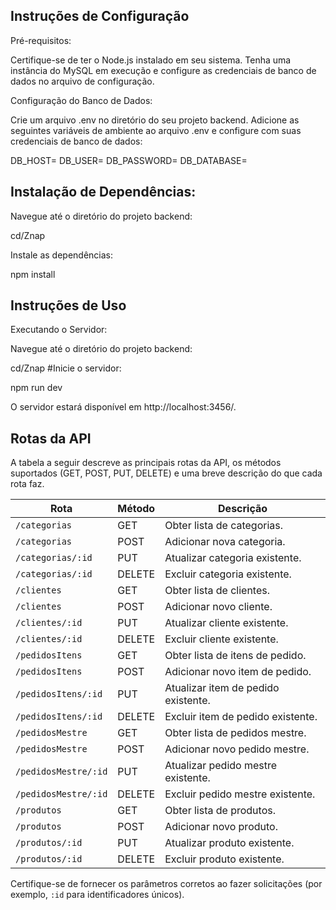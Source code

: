 ## Instruções de Configuração
Pré-requisitos:

Certifique-se de ter o Node.js instalado em seu sistema.
Tenha uma instância do MySQL em execução e configure as credenciais de banco de dados no arquivo de configuração.

Configuração do Banco de Dados:

Crie um arquivo .env no diretório do seu projeto backend.
Adicione as seguintes variáveis de ambiente ao arquivo .env e configure com suas credenciais de banco de dados:


DB_HOST=
DB_USER=
DB_PASSWORD=
DB_DATABASE=

## Instalação de Dependências:

 Navegue até o diretório do projeto backend:
 
  cd/Znap

Instale as dependências:
 
npm install

## Instruções de Uso
Executando o Servidor:

 Navegue até o diretório do projeto backend:
 
cd/Znap
#Inicie o servidor: 

npm run dev

O servidor estará disponível em http://localhost:3456/.

## Rotas da API

A tabela a seguir descreve as principais rotas da API, os métodos suportados (GET, POST, PUT, DELETE) e uma breve descrição do que cada rota faz.

| Rota                  | Método | Descrição                                |
|-----------------------|--------|------------------------------------------|
| `/categorias`         | GET    | Obter lista de categorias.               |
| `/categorias`         | POST   | Adicionar nova categoria.                |
| `/categorias/:id`     | PUT    | Atualizar categoria existente.           |
| `/categorias/:id`     | DELETE | Excluir categoria existente.             |
| `/clientes`           | GET    | Obter lista de clientes.                 |
| `/clientes`           | POST   | Adicionar novo cliente.                  |
| `/clientes/:id`       | PUT    | Atualizar cliente existente.             |
| `/clientes/:id`       | DELETE | Excluir cliente existente.               |
| `/pedidosItens`       | GET    | Obter lista de itens de pedido.          |
| `/pedidosItens`       | POST   | Adicionar novo item de pedido.           |
| `/pedidosItens/:id`   | PUT    | Atualizar item de pedido existente.      |
| `/pedidosItens/:id`   | DELETE | Excluir item de pedido existente.        |
| `/pedidosMestre`      | GET    | Obter lista de pedidos mestre.           |
| `/pedidosMestre`      | POST   | Adicionar novo pedido mestre.            |
| `/pedidosMestre/:id`  | PUT    | Atualizar pedido mestre existente.       |
| `/pedidosMestre/:id`  | DELETE | Excluir pedido mestre existente.         |
| `/produtos`           | GET    | Obter lista de produtos.                 |
| `/produtos`           | POST   | Adicionar novo produto.                  |
| `/produtos/:id`       | PUT    | Atualizar produto existente.             |
| `/produtos/:id`       | DELETE | Excluir produto existente.               |

Certifique-se de fornecer os parâmetros corretos ao fazer solicitações (por exemplo, `:id` para identificadores únicos).

